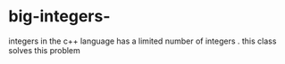 # big-integers-
integers in the c++ language has a limited number of integers . this class solves this problem 
